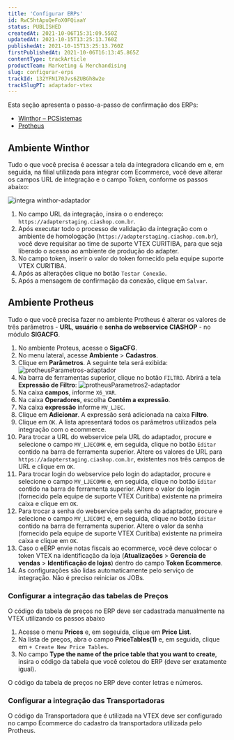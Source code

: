 ```yaml
---
title: 'Configurar ERPs'
id: RwC5htApuQeFoX0FQiaaY
status: PUBLISHED
createdAt: 2021-10-06T15:31:09.550Z
updatedAt: 2021-10-15T13:25:13.760Z
publishedAt: 2021-10-15T13:25:13.760Z
firstPublishedAt: 2021-10-06T16:13:45.865Z
contentType: trackArticle
productTeam: Marketing & Merchandising
slug: configurar-erps
trackId: 132YFN170Jvs6ZUBGh8w2e
trackSlugPT: adaptador-vtex
---
```


Esta seção apresenta o passo-a-passo de confirmação dos ERPs:

-  [Winthor – PCSistemas](#ambiente-winthor)
-  [Protheus](#ambiente-protheus)

## Ambiente Winthor

Tudo o que você precisa é acessar a tela da integradora clicando em  e, em seguida, na filial utilizada para integrar com Ecommerce, você deve alterar os campos URL de integração e o campo Token, conforme os passos abaixo:

![integra winthor-adaptador](//images.contentful.com/alneenqid6w5/32FkfE0nBRdrWM88p3enOA/7615e676fcc0f84f9a19d2a3e577ccc2/integra_winthor-adaptador.png)

1. No campo URL da integração, insira o o endereço: `https://adapterstaging.ciashop.com.br`. 
2. Após executar todo o processo de validação da integração com o ambiente de homologação (`https://adapterstaging.ciashop.com.br`), você deve requisitar ao time de suporte VTEX CURITIBA, para que seja liberado o acesso ao ambiente de produção do adapter.
3. No campo token, inserir o valor do token fornecido pela equipe suporte VTEX CURITIBA.
4. Após as alterações clique no botão `Testar Conexão`. 
5. Após a mensagem de confirmação da conexão, clique em `Salvar`.

## Ambiente Protheus

Tudo o que você precisa fazer no ambiente Protheus é alterar os valores  de três parâmetros - **URL**, **usuário** e **senha do webservice CIASHOP** - no módulo **SIGACFG**.

1. No ambiente Proteus, acesse o **SigaCFG**. 
2. No menu lateral, acesse **Ambiente** > **Cadastros**. 
3. Clique em **Parâmetros**. A seguinte tela será exibida:
![protheusParametros-adaptador](//images.contentful.com/alneenqid6w5/3aqBRHAGIDIeEuSJUTwPjm/c442a2efa4ea45d6040db8a9e6eeaa62/protheusParametros-adaptador.png)
4. Na barra de ferramentas superior, clique no botão `FILTRO`. Abrirá a tela **Expressão de Filtro**:
![protheusParametros2-adaptador](//images.ctfassets.net/alneenqid6w5/5RJ5621Oog3oUS5kzl1Siq/91d3daf359cb35448132f1c68191869d/protheusParametros2-adaptador.png)
5. Na caixa **campos**, informe `X6_VAR`.
6. Na caixa **Operadores**, escolha **Contém a expressão**.
7. Na caixa **expressão** informe `MV_LJEC`.
8. Clique em **Adicionar**. A expressão será adicionada na caixa **Filtro**.
9. Clique em `OK`. A lista apresentará todos os parâmetros utilizados pela integração com o ecommerce.
10. Para trocar a URL do webservice pela URL do adaptador, procure e selecione o campo `MV_LJECOMK` e, em seguida, clique no botão `Editar` contido na barra de ferramenta superior. Altere os valores de URL para `https://adapterstaging.ciashop.com.br`, existentes nos três campos de URL e clique em `OK`.
11. Para trocar login do webservice pelo login do adaptador, procure e selecione o campo `MV_LJECOMH` e, em seguida, clique no botão `Editar` contido na barra de ferramenta superior. Altere o valor do login (fornecido pela equipe de suporte VTEX Curitiba) existente na primeira caixa e clique em `OK`.
12. Para trocar a senha do webservice pela senha do adaptador, procure e selecione o campo `MV_LJECOMI` e, em seguida, clique no botão `Editar` contido na barra de ferramenta superior. Altere o valor da senha (fornecido pela equipe de suporte VTEX Curitiba) existente na primeira caixa e clique em `OK`.
13. Caso o eERP envie notas fiscais ao ecommerce, você deve colocar o token VTEX na identificação da loja (**Atualizações** > **Gerencia de vendas** > **Identificação de lojas**) dentro do campo **Token Ecommerce**.
14. As configurações são lidas automaticamente pelo serviço de integração. Não é preciso reiniciar os JOBs.

### Configurar a integração das tabelas de Preços

O código da tabela de preços no ERP deve ser cadastrada manualmente na VTEX utilizando os passos abaixo

1. Acesse o menu **Prices** e, em segeuida, clique em **Price List**.
2. Na lista de preços, abra o campo **PriceTables(1)** e, em seguida, clique em `+ Create New Price Tables`.
3. No campo **Type the name of the price table that you want to create**, insira o código da tabela que você coletou do ERP (deve ser exatamente igual).

<div class="alert alert-warning">
  <p>O código da tabela de preços no ERP deve conter letras e números.</p>
</div>  

### Configurar a integração das Transportadoras

O código da Transportadora que é utilizada na VTEX deve ser configurado no campo Ecommerce do cadastro da transportadora utilizada pelo Protheus.
